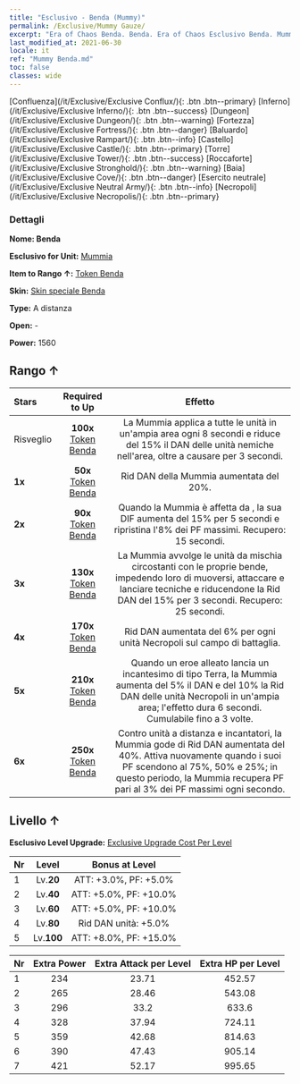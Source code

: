 ```yaml
---
title: "Esclusivo - Benda (Mummy)"
permalink: /Exclusive/Mummy Gauze/
excerpt: "Era of Chaos Benda. Benda. Era of Chaos Esclusivo Benda. Mummia Esclusivo."
last_modified_at: 2021-06-30
locale: it
ref: "Mummy Benda.md"
toc: false
classes: wide
---
```

 [Confluenza](/it/Exclusive/Exclusive Conflux/){: .btn .btn--primary} [Inferno](/it/Exclusive/Exclusive Inferno/){: .btn .btn--success} [Dungeon](/it/Exclusive/Exclusive Dungeon/){: .btn .btn--warning} [Fortezza](/it/Exclusive/Exclusive Fortress/){: .btn .btn--danger} [Baluardo](/it/Exclusive/Exclusive Rampart/){: .btn .btn--info} [Castello](/it/Exclusive/Exclusive Castle/){: .btn .btn--primary} [Torre](/it/Exclusive/Exclusive Tower/){: .btn .btn--success} [Roccaforte](/it/Exclusive/Exclusive Stronghold/){: .btn .btn--warning} [Baia](/it/Exclusive/Exclusive Cove/){: .btn .btn--danger} [Esercito neutrale](/it/Exclusive/Exclusive Neutral Army/){: .btn .btn--info} [Necropoli](/it/Exclusive/Exclusive Necropolis/){: .btn .btn--primary} 

### Dettagli
 **Nome: Benda** 

 **Esclusivo for Unit:** [Mummia](/it/units/Mummy/) 

 **Item to Rango ↑:** [Token Benda](/ItemsIT/con_981/)

 **Skin:** [Skin speciale Benda](/ItemsIT/con_649/)

 **Type:** A distanza

 **Open:** -

 **Power:** 1560

## Rango ↑

  |     Stars    |  Required to Up | Effetto |
  |:-------------|:---------------:|:---------------:|
  |  Risveglio  | **100x** [Token Benda](/ItemsIT/con_981/) | La Mummia applica <Morale basso> a tutte le unità in un'ampia area ogni 8 secondi e riduce del 15% il DAN delle unità nemiche nell'area, oltre a causare <Pestilenza> per 3 secondi. |
  | **1x** <i class="fas fa-star"/> | **50x** [Token Benda](/ItemsIT/con_981/) | Rid DAN della Mummia aumentata del 20%. |
  | **2x** <i class="fas fa-star"/> | **90x** [Token Benda](/ItemsIT/con_981/) | Quando la Mummia è affetta da <Morale basso>, la sua DIF aumenta del 15% per 5 secondi e ripristina l'8% dei PF massimi. Recupero: 15 secondi. |
  | **3x** <i class="fas fa-star"/> | **130x** [Token Benda](/ItemsIT/con_981/) | <Mummificazione> La Mummia avvolge le unità da mischia circostanti con le proprie bende, impedendo loro di muoversi, attaccare e lanciare tecniche e riducendone la Rid DAN del 15% per 3 secondi. Recupero: 25 secondi. |
  | **4x** <i class="fas fa-star"/> | **170x** [Token Benda](/ItemsIT/con_981/) | Rid DAN aumentata del 6% per ogni unità Necropoli sul campo di battaglia. |
  | **5x** <i class="fas fa-star"/> | **210x** [Token Benda](/ItemsIT/con_981/) | Quando un eroe alleato lancia un incantesimo di tipo Terra, la Mummia aumenta del 5% il DAN e del 10% la Rid DAN delle unità Necropoli in un'ampia area; l'effetto dura 6 secondi. Cumulabile fino a 3 volte. |
  | **6x** <i class="fas fa-star"/> | **250x** [Token Benda](/ItemsIT/con_981/) | Contro unità a distanza e incantatori, la Mummia gode di Rid DAN aumentata del 40%. Attiva nuovamente <Mummificazione> quando i suoi PF scendono al 75%, 50% e 25%; in questo periodo, la Mummia recupera PF pari al 3% dei PF massimi ogni secondo. |


## Livello ↑
 **Esclusivo Level Upgrade:** [Exclusive Upgrade Cost Per Level](/Exclusive/ExclusiveUpgradeCostPerLevel/)

  |  Nr  |   Level  | Bonus at Level |
  |:-----|:--------:|:--------------:|
  | 1 | Lv.**20** | ATT: +3.0%, PF: +5.0% |
  | 2 | Lv.**40** | ATT: +5.0%, PF: +10.0% |
  | 3 | Lv.**60** | ATT: +5.0%, PF: +10.0% |
  | 4 | Lv.**80** | Rid DAN unità: +5.0% |
  | 5 | Lv.**100** | ATT: +8.0%, PF: +15.0% |


  |  Nr  |  Extra Power | Extra Attack per Level | Extra HP per Level |
  |:-----|:--------:|:--------:|:--------:|
  | 1 | 234 | 23.71 | 452.57 |
  | 2 | 265 | 28.46 | 543.08 |
  | 3 | 296 | 33.2 | 633.6 |
  | 4 | 328 | 37.94 | 724.11 |
  | 5 | 359 | 42.68 | 814.63 |
  | 6 | 390 | 47.43 | 905.14 |
  | 7 | 421 | 52.17 | 995.65 |



